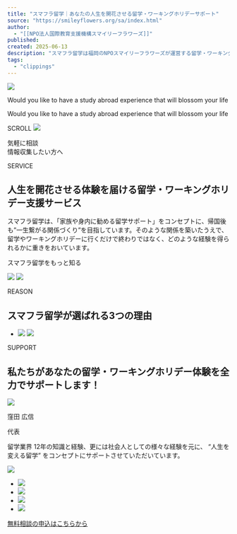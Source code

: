 ```yaml
---
title: "スマフラ留学｜あなたの人生を開花させる留学・ワーキングホリデーサポート"
source: "https://smileyflowers.org/sa/index.html"
author:
  - "[[NPO法人国際教育支援機構スマイリーフラワーズ]]"
published:
created: 2025-06-13
description: "スマフラ留学は福岡のNPOスマイリーフラワーズが運営する留学・ワーキングホリデー支援サービスです。留学初心者の方にも安心のサポートで、一生の繋がりと夢を見つける体験を提供。"
tags:
  - "clippings"
---
```

![](https://smileyflowers.org/data/media/smileyflowers-study/page/index/key01.jpg)

Would you like to have a study abroad experience that will blossom your life

Would you like to have a study abroad experience that will blossom your life

SCROLL ![](https://smileyflowers.org/data/media/smileyflowers-study/page/index/icon_plain.png)

気軽に相談  
情報収集したい方へ

SERVICE

## 人生を開花させる体験を届ける留学・ワーキングホリデー支援サービス

スマフラ留学は、「家族や身内に勧める留学サポート」をコンセプトに、帰国後も”一生繋がる関係づくり”を目指しています。そのような関係を築いたうえで、留学やワーキングホリデーに行くだけで終わりではなく、どのような経験を得られるかに重きをおいています。

スマフラ留学をもっと知る

![](https://smileyflowers.org/data/media/smileyflowers-study/page/index/img_service.jpg) ![](https://smileyflowers.org/data/media/smileyflowers-study/page/index/service_bgimg.png)

REASON

## スマフラ留学が選ばれる3つの理由

- ![](https://smileyflowers.org/data/media/smileyflowers-study/page/index/img_choose_deco01.png)
![](https://smileyflowers.org/data/media/smileyflowers-study/page/index/icon_ship.png)

SUPPORT

## 私たちがあなたの留学・ワーキングホリデー体験を全力でサポートします！

![](https://smileyflowers.org/data/media/smileyflowers-study/page/index/img_support01.jpg)

窪田 広信

代表

留学業界 12年の知識と経験、更には社会人としての様々な経験を元に、 “人生を変える留学” をコンセプトにサポートさせていただいています。

![](https://smileyflowers.org/data/media/smileyflowers-study/common/bg_cta.jpg)
- ![](https://smileyflowers.org/data/media/smileyflowers-study/common/img_cta_plane.png)
- ![](https://smileyflowers.org/data/media/smileyflowers-study/common/img_cta_balloon.png)
- ![](https://smileyflowers.org/data/media/smileyflowers-study/common/img_cta_circle.png)
- ![](https://smileyflowers.org/data/media/smileyflowers-study/common/img_cta_ship.png)

[無料相談の申込はこちらから](https://smileyflowers.org/sa/contact.html)